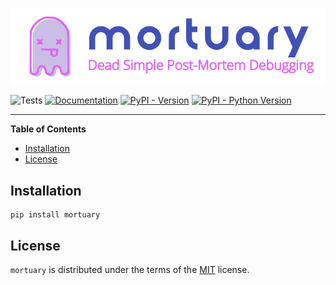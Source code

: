 ![alt text](https://github.com/truemerrill/mortuary/blob/main/docs/assets/logo-color.png?raw=true)

![Tests](https://github.com/truemerrill/mortuary/actions/workflows/python-test.yml/badge.svg)
[![Documentation](https://github.com/truemerrill/mortuary/actions/workflows/pages-publish.yml/badge.svg)](https://truemerrill.github.io/mortuary/)
[![PyPI - Version](https://img.shields.io/pypi/v/mortuary.svg)](https://pypi.org/project/mortuary)
[![PyPI - Python Version](https://img.shields.io/pypi/pyversions/mortuary.svg)](https://pypi.org/project/mortuary)

-----


**Table of Contents**

- [Installation](#installation)
- [License](#license)

## Installation

```console
pip install mortuary
```

## License

`mortuary` is distributed under the terms of the [MIT](https://spdx.org/licenses/MIT.html) license.
